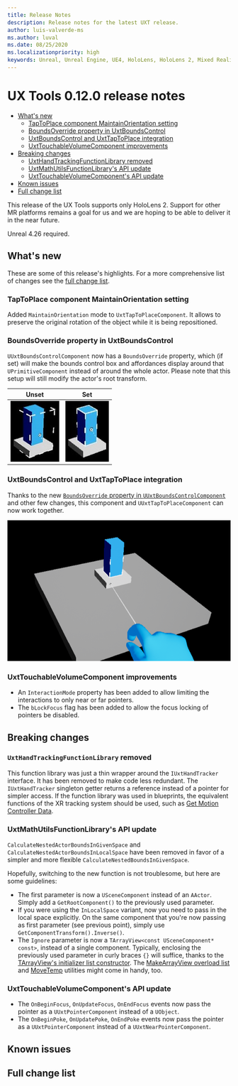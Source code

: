 ```yaml
---
title: Release Notes
description: Release notes for the latest UXT release.
author: luis-valverde-ms
ms.author: luval
ms.date: 08/25/2020
ms.localizationpriority: high
keywords: Unreal, Unreal Engine, UE4, HoloLens, HoloLens 2, Mixed Reality, development, MRTK, UXT, UX Tools, release notes
---
```


# UX Tools 0.12.0 release notes

- [What's new](#whats-new)
  - [TapToPlace component MaintainOrientation setting](#taptoplace-component-maintainorientation-setting)
  - [BoundsOverride property in UxtBoundsControl](#boundsoverride-property-in-uxtboundscontrol)
  - [UxtBoundsControl and UxtTapToPlace integration](#uxtboundscontrol-and-uxttaptoplace-integration)
  - [UxtTouchableVolumeComponent improvements](#uxttouchablevolumecomponent-improvements)
- [Breaking changes](#breaking-changes)
  - [UxtHandTrackingFunctionLibrary removed](#uxthandtrackingfunctionlibrary-removed)
  - [UxtMathUtilsFunctionLibrary's API update](#uxtmathutilsfunctionlibrarys-api-update)
  - [UxtTouchableVolumeComponent's API update](#uxttouchablevolumecomponents-api-update)
- [Known issues](#known-issues)
- [Full change list](#full-change-list)

This release of the UX Tools supports only HoloLens 2. Support for other MR platforms remains a goal for us and we are hoping to be able to deliver it in the near future.

Unreal 4.26 required.

## What's new

These are some of this release's highlights. For a more comprehensive list of changes see the [full change list](#full-change-list).

### TapToPlace component MaintainOrientation setting

Added `MaintainOrientation` mode to `UxtTapToPlaceComponent`. It allows to preserve the original rotation of the object while it is being repositioned.

### BoundsOverride property in UxtBoundsControl

`UUxtBoundsControlComponent` now has a `BoundsOverride` property, which (if set) will make the bounds control box and affordances display around that `UPrimitiveComponent` instead of around the whole actor. Please note that this setup will still modify the actor's root transform.

| Unset | Set |
| --- | --- |
| ![Bounds control override unset](Images/ReleaseNotes/bounds_control_override_unset.jpg) | ![Bounds control override set](Images/ReleaseNotes/bounds_control_override_set.jpg) |

### UxtBoundsControl and UxtTapToPlace integration

Thanks to the new [`BoundsOverride` property in `UUxtBoundsControlComponent`](#boundsoverride-property-in-uxtboundscontrol) and other few changes, this component and `UUxtTapToPlaceComponent` can now work together.

![BoundsControl - TapToPlace integration](Images/ReleaseNotes/boundscontrol_taptoplace_intregration.gif)

### UxtTouchableVolumeComponent improvements

- An `InteractionMode` property has been added to allow limiting the interactions to only near or far pointers.
- The `bLockFocus` flag has been added to allow the focus locking of pointers be disabled.

## Breaking changes

### `UxtHandTrackingFunctionLibrary` removed

This function library was just a thin wrapper around the `IUxtHandTracker` interface. It has been removed to make code less redundant. The `IUxtHandTracker` singleton getter returns a reference instead of a pointer for simpler access. If the function library was used in blueprints, the equivalent functions of the XR tracking system should be used, such as [Get Motion Controller Data](https://docs.unrealengine.com/en-US/BlueprintAPI/Input/XRTracking/GetMotionControllerData/index.html).

### UxtMathUtilsFunctionLibrary's API update

`CalculateNestedActorBoundsInGivenSpace` and `CalculateNestedActorBoundsInLocalSpace` have been removed in favor of a simpler and more flexible `CalculateNestedBoundsInGivenSpace`.

Hopefully, switching to the new function is not troublesome, but here are some guidelines:

- The first parameter is now a `USceneComponent` instead of an `AActor`. Simply add a `GetRootComponent()` to the previously used parameter.
- If you were using the `InLocalSpace` variant, now you need to pass in the local space explicitly. On the same component that you're now passing as first parameter (see previous point), simply use `GetComponentTransform().Inverse()`.
- The `Ignore` parameter is now a `TArrayView<const USceneComponent* const>`, instead of a single component. Typically, enclosing the previously used parameter in curly braces `{}` will suffice, thanks to the [TArrayView's initializer list constructor][tarrayview-initializer-list-ctor]. The [MakeArrayView overload list][makearrayview-overload-list] and [MoveTemp][movetemp] utilities might come in handy, too.

### UxtTouchableVolumeComponent's API update

- The `OnBeginFocus`, `OnUpdateFocus`, `OnEndFocus` events now pass the pointer as a `UUxtPointerComponent` instead of a `UObject`.
- The `OnBeginPoke`, `OnUpdatePoke`, `OnEndPoke` events now pass the pointer as a `UUxtPointerComponent` instead of a `UUxtNearPointerComponent`.

## Known issues

## Full change list

[tarrayview-initializer-list-ctor]: https://docs.unrealengine.com/en-US/API/Runtime/Core/Containers/TArrayView/__ctor/3/index.html
[makearrayview-overload-list]: https://docs.unrealengine.com/en-US/API/Runtime/Core/Containers/MakeArrayView/index.html
[movetemp]: https://docs.unrealengine.com/en-US/API/Runtime/Core/Templates/MoveTemp/index.html
